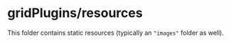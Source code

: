 # gridPlugins/resources

This folder contains static resources (typically an `"images"` folder as well).
